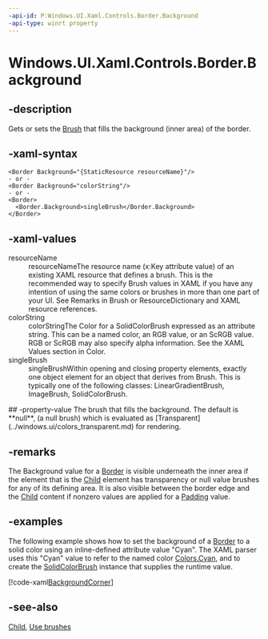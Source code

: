 ```yaml
---
-api-id: P:Windows.UI.Xaml.Controls.Border.Background
-api-type: winrt property
---
```


<!-- Property syntax
public Windows.UI.Xaml.Media.Brush Background { get;  set; }
-->

# Windows.UI.Xaml.Controls.Border.Background

## -description
Gets or sets the [Brush](../windows.ui.xaml.media/brush.md) that fills the background (inner area) of the border.



## -xaml-syntax
```xaml
<Border Background="{StaticResource resourceName}"/>
- or -
<Border Background="colorString"/>
- or -
<Border>
  <Border.Background>singleBrush</Border.Background>
</Border>

```


## -xaml-values
<dl><dt>resourceName</dt><dd>resourceNameThe resource name (x:Key attribute value) of an existing XAML resource that defines a brush. This is the recommended way to specify Brush values in XAML if you have any intention of using the same colors or brushes in more than one part of your UI. See Remarks in Brush or ResourceDictionary and XAML resource references.</dd>
<dt>colorString</dt><dd>colorStringThe Color for a SolidColorBrush expressed as an attribute string. This can be a named color, an RGB value, or an ScRGB value. RGB or ScRGB may also specify alpha information. See the XAML Values section in Color.</dd>
<dt>singleBrush</dt><dd>singleBrushWithin opening and closing property elements, exactly one object element for an object that derives from Brush. This is typically one of the following classes: LinearGradientBrush, ImageBrush, SolidColorBrush.</dd>
</dl>
## -property-value
The brush that fills the background. The default is **null**, (a null brush) which is evaluated as [Transparent](../windows.ui/colors_transparent.md) for rendering.

## -remarks
The Background value for a [Border](border.md) is visible underneath the inner area if the element that is the [Child](border_child.md) element has transparency or null value brushes for any of its defining area. It is also visible between the border edge and the [Child](border_child.md) content if nonzero values are applied for a [Padding](border_padding.md) value.

## -examples
The following example shows how to set the background of a [Border](border.md) to a solid color using an inline-defined attribute value "Cyan". The XAML parser uses this "Cyan" value to refer to the named color [Colors.Cyan](../windows.ui/colors_cyan.md), and to create the [SolidColorBrush](../windows.ui.xaml.media/solidcolorbrush.md) instance that supplies the runtime value.



[!code-xaml[BackgroundCorner](../windows.ui.xaml.controls/code/BorderSample2/csharp/Page.xaml#SnippetBackgroundCorner)]

## -see-also
[Child](border_child.md), [Use brushes](/windows/uwp/graphics/using-brushes)
